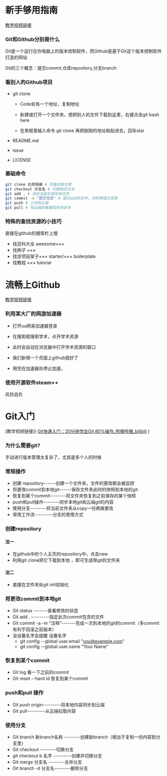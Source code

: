 # 新手够用指南

[教学视频链接](https://www.bilibili.com/video/BV1e541137Tc)

### Git和Github分别是什么

Git是一个运行在你电脑上的版本控制软件，而Github是基于Git这个版本控制软件打造的网站

Git的三个概念：提交commit,仓库repository,分支branch

### 看别人的Github项目

- git clone

  - Code处有一个地址，复制地址

  - 新建或打开一个文件夹，想把别人的文件下载到这里，右键点击git bash here

  - 在黑框里输入命令 git clone 再把刚刚的地址粘贴进去，回车star

- README.md

- issue

- LICENSE

### 基础命令

```Bash
git clone 仓库链接 # 克隆拉取仓库
git checkout 分支名 # 切换指定分支
git add . # 添加当前目录所有文件
git commit -m "提交信息" # 提交add的文件，并附带提交信息
git push # 上传到云端
git pull # 将云端的数据同步到本地
```

### 特殊的查找资源的小技巧

直接在github的搜索栏上搜

- 找百科大全 awesome×××
- 找例子 ×××
- 找空项目架子××× starter/××× boilerplate
- 找教程 ××× tutorial



# 流畅上Github

[教学视频链接]( [『教程』手把手教你流畅访问Github_哔哩哔哩_bilibili](https://www.bilibili.com/video/BV1Aq4y1q7hr?vd_source=6a2926e545cb5de5c4783370b83446a4) )

### 利用某大厂的网游加速器

- 打开uu网易加速器登录
- 在搜索框搜索学术，点开学术资源
- 此时会自动在浏览器中打开学术资源的窗口
- 我们新增一个页面上github就好了

- 用完在加速器处停止加速，

### 使用开源软件steam++

风险自负



# Git入门

[教学视频链接]( [Git快速入门：20分钟学会Git 80%操作_哔哩哔哩_bilibili](https://www.bilibili.com/video/BV1i44y1e7hv?spm_id_from=333.337.search-card.all.click&vd_source=6a2926e545cb5de5c4783370b83446a4) )

### 为什么需要git?

手动进行版本管理太复杂了，尤其是多个人的时候

### 常规操作

- 创建 repository------创建一个文件夹，文件的更改都会被监控
- 将更改commit到本地git------保存文件夹此时的快照到本地的git
- 恢复到某个commit--------将文件夹恢复到之前保存的某个快照
- push和pull操作--------同步本地git和云端git的内容
- 使用分支--------将当前文件夹从copy一份再做更改
- 常用工作流---------分支的使用方式

### 创建repository

#### 法一

- 在github中的个人主页的repository中，点击new
- 利用git clone把它下载到本地 ，即可生成带git的文件夹

#### 法二

- 直接在文件夹处git init初始化

### 将更改commit到本地git

- Git status -------查看修改的状态
- Git add . ---------指定此次commit包含的文件
- Git commit -a -m  “注释”-------完成一次到本地的git的commit（多commit有利于回滚之前版本）
- 没设置名字会提醒 设置名字
  -  git config --global user.email "you@example.com"
  - git config --global user.name "Your Name"

### 恢复到某个commit

- Git log 看一下之前的commit
- Git reset --hard  id 恢复到某个commit

### push和pull 操作

- Git push origin---------将本地内容同步到云端
-  Git pull---------从云端拉取内容

### 使用分支

- Git branch 新branch名称 --------创建新branch（相当于复制一份内容到分支里）
- Git checkout --------切换分支
- git checkout b 名字 ---------创建并切换分支
- Git merge 分支名 --------合并分支
- Git branch -d 分支名--------删除分支

